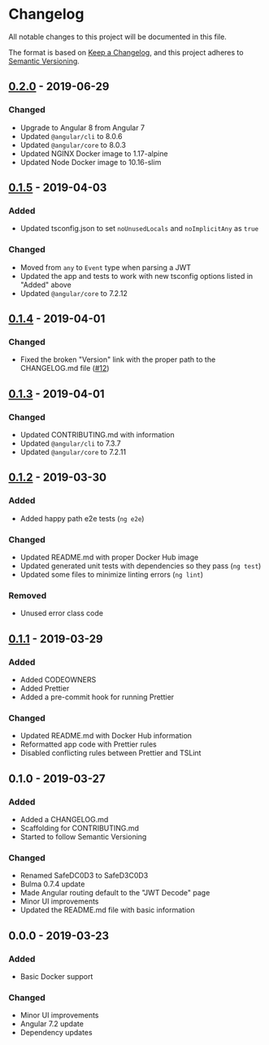 # Changelog
All notable changes to this project will be documented in this file.

The format is based on [Keep a Changelog], and this project adheres to [Semantic Versioning].

## [0.2.0] - 2019-06-29
### Changed
- Upgrade to Angular 8 from Angular 7
- Updated `@angular/cli` to 8.0.6
- Updated `@angular/core` to 8.0.3
- Updated NGINX Docker image to 1.17-alpine
- Updated Node Docker image to 10.16-slim

## [0.1.5] - 2019-04-03
### Added
- Updated tsconfig.json to set `noUnusedLocals` and `noImplicitAny` as `true`

### Changed
- Moved from `any` to `Event` type when parsing a JWT
- Updated the app and tests to work with new tsconfig options listed in "Added" above
- Updated `@angular/core` to 7.2.12

## [0.1.4] - 2019-04-01
### Changed
- Fixed the broken "Version" link with the proper path to the CHANGELOG.md file ([#12])

## [0.1.3] - 2019-04-01
### Changed
- Updated CONTRIBUTING.md with information
- Updated `@angular/cli` to 7.3.7
- Updated `@angular/core` to 7.2.11

## [0.1.2] - 2019-03-30
### Added
- Added happy path e2e tests (`ng e2e`)

### Changed
- Updated README.md with proper Docker Hub image
- Updated generated unit tests with dependencies so they pass (`ng test`)
- Updated some files to minimize linting errors (`ng lint`)

### Removed
- Unused error class code

## [0.1.1] - 2019-03-29
### Added
- Added CODEOWNERS
- Added Prettier
- Added a pre-commit hook for running Prettier

### Changed
- Updated README.md with Docker Hub information
- Reformatted app code with Prettier rules
- Disabled conflicting rules between Prettier and TSLint

## 0.1.0 - 2019-03-27
### Added
- Added a CHANGELOG.md
- Scaffolding for CONTRIBUTING.md
- Started to follow Semantic Versioning

### Changed
- Renamed SafeDC0D3 to SafeD3C0D3
- Bulma 0.7.4 update
- Made Angular routing default to the "JWT Decode" page
- Minor UI improvements
- Updated the README.md file with basic information

## 0.0.0 - 2019-03-23
### Added
- Basic Docker support

### Changed
- Minor UI improvements
- Angular 7.2 update
- Dependency updates

[Keep a Changelog]: https://keepachangelog.com/en/1.0.0/
[Semantic Versioning]: https://semver.org/spec/v2.0.0.html
[0.1.1]: https://github.com/jvendryes/SafeD3C0D3/releases/tag/0.1.1
[0.1.2]: https://github.com/jvendryes/SafeD3C0D3/releases/tag/0.1.2
[0.1.3]: https://github.com/jvendryes/SafeD3C0D3/releases/tag/0.1.3
[0.1.4]: https://github.com/jvendryes/SafeD3C0D3/releases/tag/0.1.4
[0.1.5]: https://github.com/jvendryes/SafeD3C0D3/releases/tag/0.1.5
[0.2.0]: https://github.com/jvendryes/SafeD3C0D3/releases/tag/0.2.0
[#12]: https://github.com/jvendryes/SafeD3C0D3/issues/12
